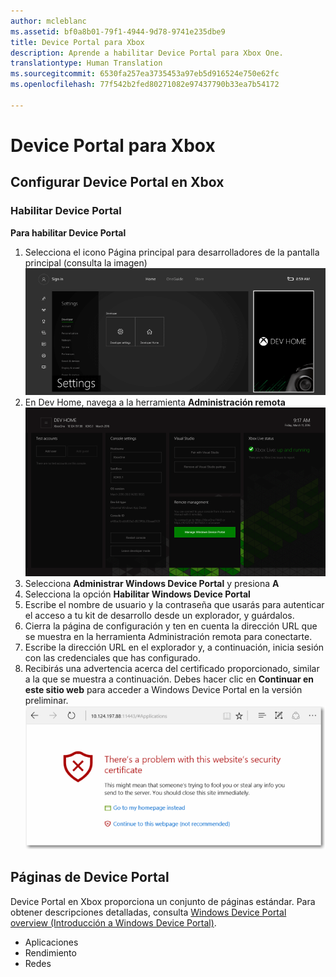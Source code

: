 ```yaml
---
author: mcleblanc
ms.assetid: bf0a8b01-79f1-4944-9d78-9741e235dbe9
title: Device Portal para Xbox
description: Aprende a habilitar Device Portal para Xbox One.
translationtype: Human Translation
ms.sourcegitcommit: 6530fa257ea3735453a97eb5d916524e750e62fc
ms.openlocfilehash: 77f542b2fed80271082e97437790b33ea7b54172

---
```

# Device Portal para Xbox


## Configurar Device Portal en Xbox

### Habilitar Device Portal

**Para habilitar Device Portal**

1. Selecciona el icono Página principal para desarrolladores de la pantalla principal (consulta la imagen)  
![Página principal para desarrolladores de Device Portal](images/device-portal/xbox-dev-home-tile.png)
2. En Dev Home, navega a la herramienta **Administración remota** ![Herramienta Administración remota de Device Portal](images/device-portal/xbox-remote-management-tool.png)
3. Selecciona **Administrar Windows Device Portal** y presiona **A**
4. Selecciona la opción **Habilitar Windows Device Portal**
5. Escribe el nombre de usuario y la contraseña que usarás para autenticar el acceso a tu kit de desarrollo desde un explorador, y guárdalos.
6. Cierra la página de configuración y ten en cuenta la dirección URL que se muestra en la herramienta Administración remota para conectarte.
7. Escribe la dirección URL en el explorador y, a continuación, inicia sesión con las credenciales que has configurado.
8. Recibirás una advertencia acerca del certificado proporcionado, similar a la que se muestra a continuación. Debes hacer clic en **Continuar en este sitio web** para acceder a Windows Device Portal en la versión preliminar.
![Error de certificado de Device Portal](images/device-portal/xbox-certificate-error.png)

## Páginas de Device Portal

Device Portal en Xbox proporciona un conjunto de páginas estándar. Para obtener descripciones detalladas, consulta [Windows Device Portal overview (Introducción a Windows Device Portal)](device-portal.md).

- Aplicaciones
- Rendimiento
- Redes



<!--HONumber=Aug16_HO3-->


